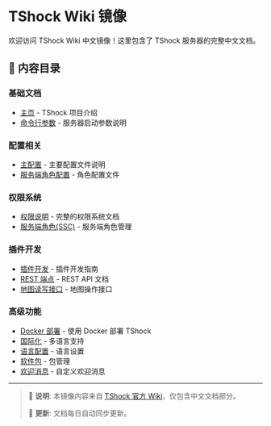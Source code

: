 # TShock Wiki 镜像

欢迎访问 TShock Wiki 中文镜像！这里包含了 TShock 服务器的完整中文文档。

## 📖 内容目录

### 基础文档
- [主页](./(中文)主页.md) - TShock 项目介绍
- [命令行参数](./(中文)命令行参数.md) - 服务器启动参数说明

### 配置相关
- [主配置](./(中文)主配置(config.json).md) - 主要配置文件说明
- [服务端角色配置](./(中文)服务端角色配置(sscconfig.json).md) - 角色配置文件

### 权限系统
- [权限说明](./(中文)权限说明.md) - 完整的权限系统文档
- [服务端角色(SSC)](./(中文)服务端角色(SSC).md) - 服务端角色管理

### 插件开发
- [插件开发](./(中文)插件.md) - 插件开发指南
- [REST 端点](./(中文)REST端点.md) - REST API 文档
- [地图读写接口](./(中文)地图读写接口.md) - 地图操作接口

### 高级功能
- [Docker 部署](./(中文)docker.md) - 使用 Docker 部署 TShock
- [国际化](./(中文)i18n.md) - 多语言支持
- [语言配置](./(中文)语言.md) - 语言设置
- [软件包](./(中文)软件包.md) - 包管理
- [欢迎消息](./(中文)欢迎消息(motd.txt).md) - 自定义欢迎消息

---

> 📝 **说明**: 本镜像内容来自 [TShock 官方 Wiki](https://github.com/Pryaxis/TShock.wiki)，仅包含中文文档部分。
> 
> 🔄 **更新**: 文档每日自动同步更新。
